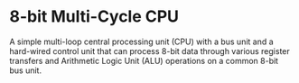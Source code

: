 # 8-bit Multi-Cycle CPU
A simple multi-loop central processing unit (CPU) with a bus unit and a hard-wired control unit that can process 8-bit data through various register transfers and Arithmetic Logic Unit (ALU) operations on a common 8-bit bus unit.
